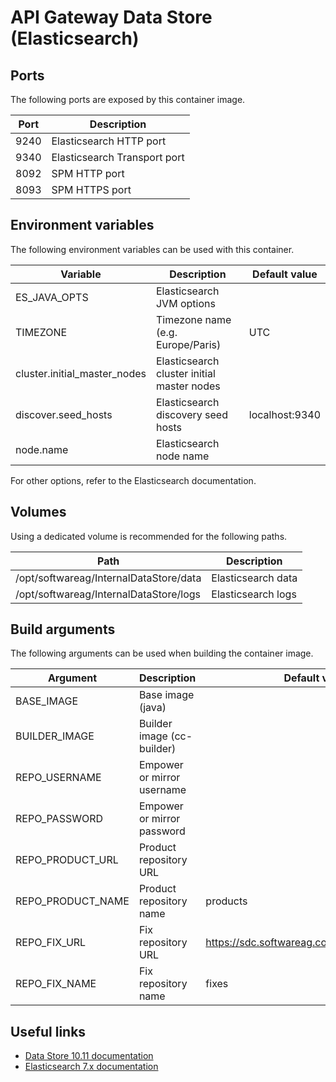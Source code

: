 # API Gateway Data Store (Elasticsearch)

## Ports

The following ports are exposed by this container image.

| Port | Description |
| ---- | ----------- |
| 9240 | Elasticsearch HTTP port |
| 9340 | Elasticsearch Transport port |
| 8092 | SPM HTTP port |
| 8093 | SPM HTTPS port |

## Environment variables

The following environment variables can be used with this container.

| Variable | Description | Default value |
| -------- | ----------- | ------------- |
| ES_JAVA_OPTS | Elasticsearch JVM options | |
| TIMEZONE | Timezone name (e.g. Europe/Paris) | UTC |
| cluster.initial_master_nodes | Elasticsearch cluster initial master nodes | |
| discover.seed_hosts | Elasticsearch discovery seed hosts | localhost:9340 |
| node.name | Elasticsearch node name | |

For other options, refer to the Elasticsearch documentation.

## Volumes

Using a dedicated volume is recommended for the following paths.

| Path | Description |
| ---- | ----------- |
| /opt/softwareag/InternalDataStore/data | Elasticsearch data |
| /opt/softwareag/InternalDataStore/logs | Elasticsearch logs |

## Build arguments

The following arguments can be used when building the container image.

| Argument | Description | Default value |
| -------- | ----------- | ------------- |
| BASE_IMAGE | Base image (java) | |
| BUILDER_IMAGE | Builder image (cc-builder) | |
| REPO_USERNAME | Empower or mirror username | |
| REPO_PASSWORD | Empower or mirror password | |
| REPO_PRODUCT_URL | Product repository URL | |
| REPO_PRODUCT_NAME | Product repository name | products |
| REPO_FIX_URL | Fix repository URL | https://sdc.softwareag.com/updates/prodRepo |
| REPO_FIX_NAME | Fix repository name | fixes |

## Useful links

- [Data Store 10.11 documentation](https://documentation.softwareag.com/webmethods/api_gateway/yai10-11/10-11_API_Gateway_webhelp/index.html#page/api-gateway-integrated-webhelp%2Fco-administering_datastore.html%23)
- [Elasticsearch 7.x documentation](https://www.elastic.co/guide/en/elasticsearch/reference/7.x/settings.html)
